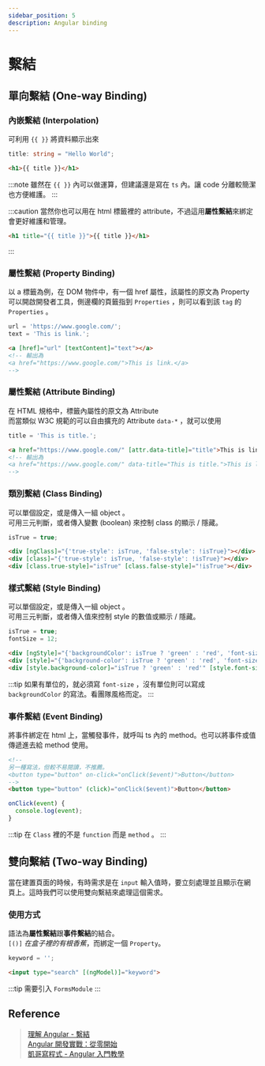 ```yaml
---
sidebar_position: 5
description: Angular binding
---
```


# 繫結

## 單向繫結 (One-way Binding)

### 內嵌繫結 (Interpolation)

可利用 `{{ }}` 將資料顯示出來

```typescript
title: string = "Hello World";
```

```html
<h1>{{ title }}</h1>
```

:::note
雖然在 `{{ }}` 內可以做運算，但建議還是寫在 `ts` 內。讓 code 分離較簡潔也方便維護。
:::

:::caution
當然你也可以用在 html 標籤裡的 attribute，不過這用**屬性繫結**來綁定會更好維護和管理。

```html
<h1 title="{{ title }}">{{ title }}</h1>
```

:::

### 屬性繫結 (Property Binding)
以 a 標籤為例，在 DOM 物件中，有一個 href 屬性，該屬性的原文為 Property<br />
可以開啟開發者工具，側邊欄的頁籤指到 `Properties` ，則可以看到該 `tag` 的 `Properties` 。

```typescript
url = 'https://www.google.com/';
text = 'This is link.';
```

```html
<a [href]="url" [textContent]="text"></a>
<!-- 輸出為
<a href="https://www.google.com/">This is link.</a>
-->
```

### 屬性繫結 (Attribute Binding)
在 HTML 規格中，標籤內屬性的原文為 Attribute<br />
而當類似 W3C 規範的可以自由擴充的 Attribute `data-*` ，就可以使用

```typescript
title = 'This is title.';
```

```html
<a href="https://www.google.com/" [attr.data-title]="title">This is link.</a>
<!-- 輸出為
<a href="https://www.google.com/" data-title="This is title.">This is link.</a>
-->
```

### 類別繫結 (Class Binding)
可以單個設定，或是傳入一組 object 。<br />
可用三元判斷，或者傳入變數 (boolean) 來控制 class 的顯示 / 隱藏。

```typescript
isTrue = true;
```

```html
<div [ngClass]="{'true-style': isTrue, 'false-style': !isTrue}"></div>
<div [class]="{'true-style': isTrue, 'false-style': !isTrue}"></div>
<div [class.true-style]="isTrue" [class.false-style]="!isTrue"></div>
```

### 樣式繫結 (Style Binding)
可以單個設定，或是傳入一組 object 。<br />
可用三元判斷，或者傳入值來控制 style 的數值或顯示 / 隱藏。

```typescript
isTrue = true;
fontSize = 12;
```

```html
<div [ngStyle]="{'backgroundColor': isTrue ? 'green' : 'red', 'font-size.px': fontSize}"></div>
<div [style]="{'background-color': isTrue ? 'green' : 'red', 'font-size.px': fontSize}"></div>
<div [style.background-color]="isTrue ? 'green' : 'red'" [style.font-size.px]="fontSize"></div>
```

:::tip
如果有單位的，就必須寫 `font-size` ，沒有單位則可以寫成 `backgroundColor` 的寫法。看團隊風格而定。
:::


### 事件繫結 (Event Binding)

將事件綁定在 html 上，當觸發事件，就呼叫 ts 內的 method。也可以將事件或值傳遞進去給 method 使用。

```html
<!--
另一種寫法，但較不易閱讀，不推薦。
<button type="button" on-click="onClick($event)">Button</button>
-->
<button type="button" (click)="onClick($event)">Button</button>
```

```typescript
onClick(event) {
  console.log(event);
}
```

:::tip
在 `Class` 裡的不是 `function` 而是 `method` 。
:::

## 雙向繫結 (Two-way Binding)

當在建置頁面的時候，有時需求是在 `input` 輸入值時，要立刻處理並且顯示在網頁上。這時我們可以使用雙向繫結來處理這個需求。

### 使用方式

語法為**屬性繫結**跟**事件繫結**的結合。<br />
`[()]` *在盒子裡的有根香蕉*，而綁定一個 `Property`。

```typescript
keyword = '';
```

```html
<input type="search" [(ngModel)]="keyword">
```

:::tip
需要引入 `FormsModule`
:::

## Reference

> [理解 Angular - 繫結 ](https://angular.tw/guide/property-binding) <br />
> [Angular 開發實戰：從零開始](https://www.udemy.com/course/angular-zero/) <br />
> [凱哥寫程式 - Angular 入門教學](https://www.youtube.com/playlist?list=PLneJIGUTIItu6QrNxEBAUgTXZaHIpO8D9)
